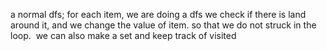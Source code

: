 a normal dfs;
for each  item, we are doing a dfs
we check if there is land around it, and we change the value of item. so that we do not struck in the loop.
​
we can also make a set and keep track of visited